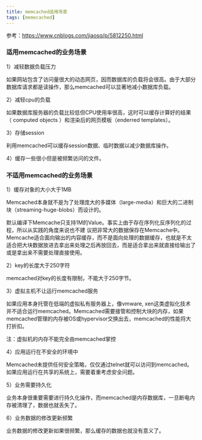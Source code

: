 ```yaml
---
title: memcached适用场景
tags: [memecached]
---
```


参考：https://www.cnblogs.com/jiaosq/p/5812250.html

### 适用memcached的业务场景

1）减轻数据负载压力

如果网站包含了访问量很大的动态网页，因而数据库的负载将会很高。由于大部分数据库请求都是读操作，那么memcached可以显著地减小数据库负载。

2）减轻cpu的负载

如果数据库服务器的负载比较低但CPU使用率很高，这时可以缓存计算好的结果（ computed objects ）和渲染后的网页模板（enderred templates）。

3）存储session

利用memcached可以缓存session数据、临时数据以减少数据库操作。

4）缓存一些很小但是被频繁访问的文件。

### 不适用memcached的业务场景

1）缓存对象的大小大于1MB

Memcached本身就不是为了处理庞大的多媒体（large-media）和巨大的二进制块（streaming-huge-blobs）而设计的。

默认编译下Memcache只支持1M的Value。事实上由于存在序列化反序列化的过程，所以从实践的角度来说也不建 议把非常大的数据保存在Memcache中。Memcache适合面向输出的内容缓存，而不是面向处理的数据缓存，也就是不太适合把大块数据放进去拿出来处理之后再放回去，而是适合拿出来就直接给输出了或是拿出来不需要处理直接使用。

2）key的长度大于250字符

memcached对key的长度有限制，不能大于250字节。

3）虚拟主机不让运行memcached服务

如果应用本身托管在低端的虚拟私有服务器上，像vmware, xen这类虚拟化技术并不适合运行memcached。Memcached需要接管和控制大块的内存，如果memcached管理的内存被OS或hypervisor交换出去，memcached的性能将大打折扣。

注：虚拟机的内存不能完全由memcached掌控

4）应用运行在不安全的环境中

Memcached未提供任何安全策略，仅仅通过telnet就可以访问到memcached。如果应用运行在共享的系统上，需要着重考虑安全问题。

5）业务需要持久化

业务本身很重要需要进行持久化操作，而memcached是内存数据库，一旦断电内存被清理了，数据也就丢失了。

6）业务数据的修改更新频繁

业务数据的修改更新如果很频繁，那么缓存的数据也就没有意义了。